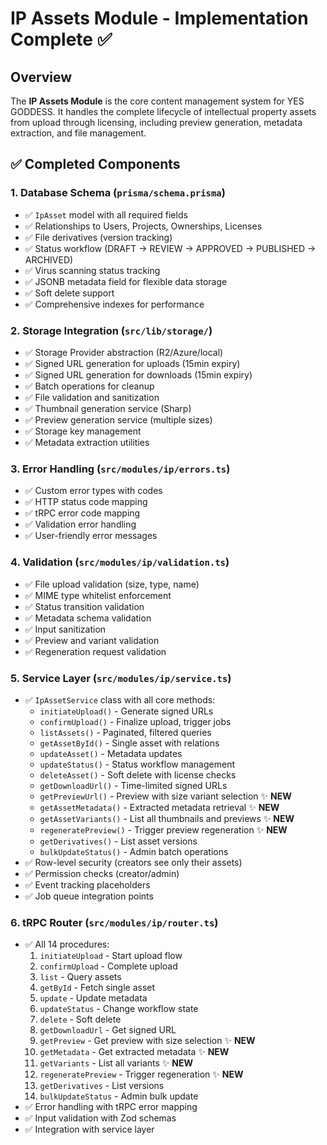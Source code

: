 # IP Assets Module - Implementation Complete ✅

## Overview

The **IP Assets Module** is the core content management system for YES GODDESS. It handles the complete lifecycle of intellectual property assets from upload through licensing, including preview generation, metadata extraction, and file management.

## ✅ Completed Components

### 1. Database Schema (`prisma/schema.prisma`)
- ✅ `IpAsset` model with all required fields
- ✅ Relationships to Users, Projects, Ownerships, Licenses
- ✅ File derivatives (version tracking)
- ✅ Status workflow (DRAFT → REVIEW → APPROVED → PUBLISHED → ARCHIVED)
- ✅ Virus scanning status tracking
- ✅ JSONB metadata field for flexible data storage
- ✅ Soft delete support
- ✅ Comprehensive indexes for performance

### 2. Storage Integration (`src/lib/storage/`)
- ✅ Storage Provider abstraction (R2/Azure/local)
- ✅ Signed URL generation for uploads (15min expiry)
- ✅ Signed URL generation for downloads (15min expiry)
- ✅ Batch operations for cleanup
- ✅ File validation and sanitization
- ✅ Thumbnail generation service (Sharp)
- ✅ Preview generation service (multiple sizes)
- ✅ Storage key management
- ✅ Metadata extraction utilities

### 3. Error Handling (`src/modules/ip/errors.ts`)
- ✅ Custom error types with codes
- ✅ HTTP status code mapping
- ✅ tRPC error code mapping
- ✅ Validation error handling
- ✅ User-friendly error messages

### 4. Validation (`src/modules/ip/validation.ts`)
- ✅ File upload validation (size, type, name)
- ✅ MIME type whitelist enforcement
- ✅ Status transition validation
- ✅ Metadata schema validation
- ✅ Input sanitization
- ✅ Preview and variant validation
- ✅ Regeneration request validation

### 5. Service Layer (`src/modules/ip/service.ts`)
- ✅ `IpAssetService` class with all core methods:
  - `initiateUpload()` - Generate signed URLs
  - `confirmUpload()` - Finalize upload, trigger jobs
  - `listAssets()` - Paginated, filtered queries
  - `getAssetById()` - Single asset with relations
  - `updateAsset()` - Metadata updates
  - `updateStatus()` - Status workflow management
  - `deleteAsset()` - Soft delete with license checks
  - `getDownloadUrl()` - Time-limited signed URLs
  - `getPreviewUrl()` - Preview with size variant selection ✨ **NEW**
  - `getAssetMetadata()` - Extracted metadata retrieval ✨ **NEW**
  - `getAssetVariants()` - List all thumbnails and previews ✨ **NEW**
  - `regeneratePreview()` - Trigger preview regeneration ✨ **NEW**
  - `getDerivatives()` - List asset versions
  - `bulkUpdateStatus()` - Admin batch operations
- ✅ Row-level security (creators see only their assets)
- ✅ Permission checks (creator/admin)
- ✅ Event tracking placeholders
- ✅ Job queue integration points

### 6. tRPC Router (`src/modules/ip/router.ts`)
- ✅ All 14 procedures:
  1. `initiateUpload` - Start upload flow
  2. `confirmUpload` - Complete upload
  3. `list` - Query assets
  4. `getById` - Fetch single asset
  5. `update` - Update metadata
  6. `updateStatus` - Change workflow state
  7. `delete` - Soft delete
  8. `getDownloadUrl` - Get signed URL
  9. `getPreview` - Get preview with size selection ✨ **NEW**
  10. `getMetadata` - Get extracted metadata ✨ **NEW**
  11. `getVariants` - List all variants ✨ **NEW**
  12. `regeneratePreview` - Trigger regeneration ✨ **NEW**
  13. `getDerivatives` - List versions
  14. `bulkUpdateStatus` - Admin bulk update
- ✅ Error handling with tRPC error mapping
- ✅ Input validation with Zod schemas
- ✅ Integration with service layer
